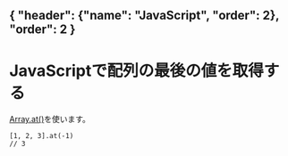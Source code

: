 { "header": {"name": "JavaScript", "order": 2}, "order": 2 }
---
# JavaScriptで配列の最後の値を取得する

[Array.at()](https://developer.mozilla.org/en-US/docs/Web/JavaScript/Reference/Global_Objects/Array/at)を使います。

```
[1, 2, 3].at(-1)
// 3
```